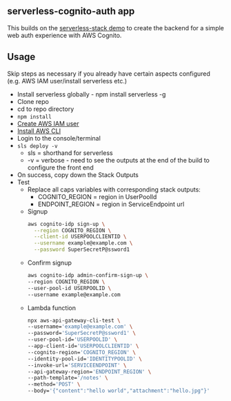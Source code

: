 ## serverless-cognito-auth app

This builds on the [serverless-stack demo](https://serverless-stack.com) to create the backend for a simple web auth experience with AWS Cognito.

## Usage
Skip steps as necessary if you already have certain aspects configured (e.g. AWS IAM user/install serverless etc.)
* Install serverless globally - npm install serverless -g
* Clone repo
* cd to repo directory
* `npm install`
* [Create AWS IAM user](https://serverless-stack.com/chapters/create-an-iam-user.html)
* [Install AWS CLI](https://serverless-stack.com/chapters/configure-the-aws-cli.html)
* Login to the console/terminal
* `sls deploy -v`
  * sls = shorthand for serverless
  * -v = verbose - need to see the outputs at the end of the build to configure the front end
* On success, copy down the Stack Outputs
* Test 
  * Replace all caps variables with corresponding stack outputs:
	  * COGNITO_REGION = region in UserPoolId
	  * ENDPOINT_REGION = region in ServiceEndpoint url
  * Signup
    ```bash
    aws cognito-idp sign-up \
      --region COGNITO_REGION \
      --client-id USERPOOLCLIENTID \
      --username example@example.com \
      --password SuperSecretP@ssword1
    ```
  * Confirm signup
	  ```bash
    aws cognito-idp admin-confirm-sign-up \
      --region COGNITO_REGION \
      --user-pool-id USERPOOLID \
      --username example@example.com
      ```
  * Lambda function
	  ```bash
    npx aws-api-gateway-cli-test \
      --username='example@example.com' \
      --password='SuperSecretP@ssword1' \
      --user-pool-id='USERPOOLID' \
      --app-client-id='USERPOOLCLIENTID' \
      --cognito-region='COGNITO_REGION' \
      --identity-pool-id='IDENTITYPOOLID' \
      --invoke-url='SERVICEENDPOINT' \
      --api-gateway-region='ENDPOINT_REGION' \
      --path-template='/notes' \
      --method='POST' \
      --body='{"content":"hello world","attachment":"hello.jpg"}'
      ```

